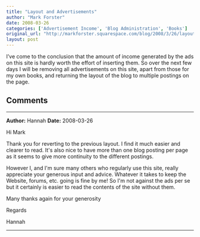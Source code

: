 ```yaml
---
title: "Layout and Advertisements"
author: "Mark Forster"
date: 2008-03-26
categories: ['Advertisement Income', 'Blog Administration', 'Books']
original_url: "http://markforster.squarespace.com/blog/2008/3/26/layout-and-advertisements.html"
layout: post
---
```


I’ve come to the conclusion that the amount of income generated by the ads on this site is hardly worth the effort of inserting them. So over the next few days I will be removing all advertisements on this site, apart from those for my own books, and returning the layout of the blog to multiple postings on the page.


## Comments

---

**Author:** Hannah
**Date:** 2008-03-26

Hi Mark  
  
Thank you for reverting to the previous layout. I find it much easier and clearer to read. It's also nice to have more than one blog posting per page as it seems to give more continuity to the different postings.   
  
However I, and I'm sure many others who regularly use this site, really appreciate your generous input and advice. Whatever it takes to keep the Website, forums, etc. going is fine by me! So I'm not against the ads per se but it certainly is easier to read the contents of the site without them.  
  
Many thanks again for your generosity  
  
Regards  
  
Hannah

---
